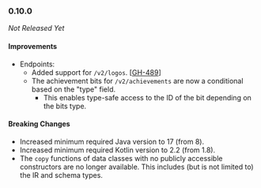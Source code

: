 ### 0.10.0

_Not Released Yet_

#### Improvements

- Endpoints:
  - Added support for `/v2/logos`. [[GH-489](https://github.com/GW2ToolBelt/api-generator/issues/489)]
  - The achievement bits for `/v2/achievements` are now a conditional based on
    the "type" field.
    - This enables type-safe access to the ID of the bit depending on the bits
      type.

#### Breaking Changes

- Increased minimum required Java version to 17 (from 8).
- Increased minimum required Kotlin version to 2.2 (from 1.8).
- The `copy` functions of data classes with no publicly accessible constructors
  are no longer available. This includes (but is not limited to) the IR and
  schema types.